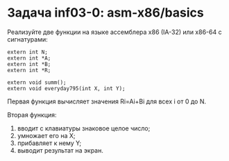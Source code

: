 # Задача inf03-0: asm-x86/basics
Реализуйте две функции на языке ассемблера x86 (IA-32) или x86-64 с сигнатурами:

```
extern int N;
extern int *A;
extern int *B;
extern int *R;

extern void summ();
extern void everyday795(int X, int Y);
```
      
Первая функция вычисляет значения Ri=Ai+Bi для всех i от 0 до N.

Вторая функция:

1. вводит с клавиатуры знаковое целое число;
2. умножает его на X;
3. прибавляет к нему Y;
4. выводит результат на экран.

